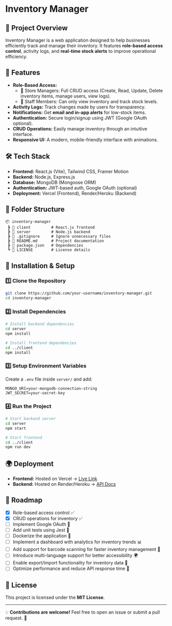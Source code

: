 # Inventory Manager

## 📌 Project Overview
Inventory Manager is a web application designed to help businesses efficiently track and manage their inventory. It features **role-based access control**, activity logs, and **real-time stock alerts** to improve operational efficiency.

## 🚀 Features
- **Role-Based Access:**
  - 🏢 Store Managers: Full CRUD access (Create, Read, Update, Delete inventory items, manage users, view logs).
  - 👷 Staff Members: Can only view inventory and track stock levels.
- **Activity Logs:** Track changes made by users for transparency.
- **Notifications:** Get **email and in-app alerts** for low-stock items.
- **Authentication:** Secure login/signup using JWT (Google OAuth optional).
- **CRUD Operations:** Easily manage inventory through an intuitive interface.
- **Responsive UI:** A modern, mobile-friendly interface with animations.

## 🛠️ Tech Stack
- **Frontend:** React.js (Vite), Tailwind CSS, Framer Motion
- **Backend:** Node.js, Express.js
- **Database:** MongoDB (Mongoose ORM)
- **Authentication:** JWT-based auth, Google OAuth (optional)
- **Deployment:** Vercel (Frontend), Render/Heroku (Backend)

## 📂 Folder Structure
```
📦 inventory-manager
 ┣ 📂 client         # React.js frontend
 ┣ 📂 server         # Node.js backend
 ┣ 📜 .gitignore     # Ignore unnecessary files
 ┣ 📜 README.md      # Project documentation
 ┣ 📜 package.json   # Dependencies
 ┗ 📜 LICENSE        # License details
```

## 🚀 Installation & Setup
### **1️⃣ Clone the Repository**
```sh
git clone https://github.com/your-username/inventory-manager.git
cd inventory-manager
```
### **2️⃣ Install Dependencies**
```sh
# Install backend dependencies
cd server
npm install

# Install frontend dependencies
cd ../client
npm install
```
### **3️⃣ Setup Environment Variables**
Create a `.env` file inside `server/` and add:
```
MONGO_URI=your-mongodb-connection-string
JWT_SECRET=your-secret-key
```
### **4️⃣ Run the Project**
```sh
# Start backend server
cd server
npm start

# Start frontend
cd ../client
npm run dev
```

## 🌍 Deployment
- **Frontend:** Hosted on Vercel → [Live Link](#)
- **Backend:** Hosted on Render/Heroku → [API Docs](#)

## 📌 Roadmap
- [x] Role-based access control ✅
- [x] CRUD operations for inventory ✅
- [ ] Implement Google OAuth 🔄
- [ ] Add unit tests using Jest 🔄
- [ ] Dockerize the application 🔄
- [ ] Implement a dashboard with analytics for inventory trends 📊
- [ ] Add support for barcode scanning for faster inventory management 🔄
- [ ] Introduce multi-language support for better accessibility 🌍
- [ ] Enable export/import functionality for inventory data 📂
- [ ] Optimize performance and reduce API response time 🚀

## 📄 License
This project is licensed under the **MIT License**.

---

💡 **Contributions are welcome!** Feel free to open an issue or submit a pull request. 🚀



